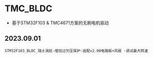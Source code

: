 # TMC_BLDC

* 基于STM32F103 & TMC4671方案的无刷电机驱动  


## 2023.09.01
``` STM32F103_BLDC_瑞士涡轮-增加过欠压保护-适配v2.00电路板+风扇 -调试最大转速 ```


